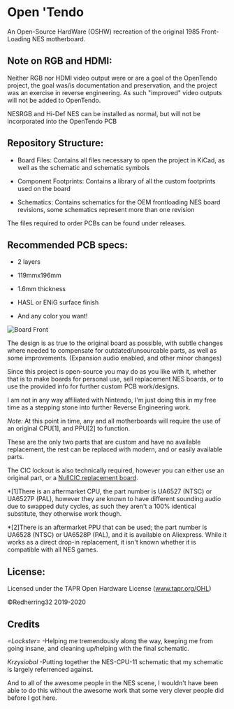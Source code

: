 # Open 'Tendo
An Open-Source HardWare (OSHW) recreation of the original 1985 Front-Loading NES motherboard.


## Note on RGB and HDMI:

Neither RGB nor HDMI video output were or are a goal of the OpenTendo project, the goal was/is documentation and preservation, and the project was an exercise in reverse engineering. As such "improved" video outputs will not be added to OpenTendo.

NESRGB and Hi-Def NES can be installed as normal, but will not be incorporated into the OpenTendo PCB

## Repository Structure:

* Board Files: Contains all files necessary to open the project in KiCad, as well as the schematic and schematic symbols

* Component Footprints: Contains a library of all the custom footprints used on the board

* Schematics: Contains schematics for the OEM frontloading NES board revisions, some schematics represent more than one revision

The files required to order PCBs can be found under releases.

## Recommended PCB specs:

* 2 layers

* 119mmx196mm

* 1.6mm thickness

* HASL or ENiG surface finish

* And any color you want!

![Board Front](https://i.imgur.com/yBy1h27.jpeg)

The design is as true to the original board as possible, with subtle changes where needed to compensate for outdated/unsourcable parts,
as well as some improvements. (Expansion audio enabled, and other minor changes)

Since this project is open-source you may do as you like with it, whether that is to make boards for personal use, sell replacement NES boards, or to use the provided info for further custom PCB work/designs.

I am not in any way affiliated with Nintendo, I'm just doing this in my free time as a stepping stone into further Reverse Engineering work.

*Note:* At this point in time, any and all motherboards will require the use of an original CPU[1],  and PPU[2] to function.
  
These are the only two parts that are custom and have no available replacement, the rest can be replaced with modern, and or easily available parts.


The CIC lockout is also technically required, however you can either use an original part, or a [NullCIC replacement board](https://github.com/Redherring32/NullCIC).


*[1]There is an aftermarket CPU, the part number is UA6527 (NTSC) or UA6527P (PAL), however they are known to have different sounding audio due to swapped duty cycles, as such they aren't a 100% identical substitute, they otherwise work though.

*[2]There is an aftermarket PPU that can be used; the part number is UA6528 (NTSC) or UA6528P (PAL), and it is available on Aliexpress.
While it works as a direct drop-in replacement, it isn't known whether it is compatible with all NES games.


## License:

Licensed under
the TAPR Open Hardware License (www.tapr.org/OHL)

©Redherring32 2019-2020


## Credits
*=Lockster=* -Helping me tremendously along the way, keeping me from going insane, and cleaning up/helping with the final schematic. 


*Krzysiobal* -Putting together the NES-CPU-11 schematic that my schematic is largely referrenced against.


And to all of the awesome people in the NES scene, I wouldn't have been able to do this without the awesome work that some very clever people did before I got here. 



